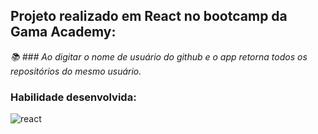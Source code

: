 ## Projeto realizado em React no bootcamp da Gama Academy: <br>
<p>
  <em>
📚 ### Ao digitar o nome de usuário do github e o app retorna todos os repositórios do mesmo usuário.<br>
  </em>
</p>

### Habilidade desenvolvida:
<div style="display: inline_block">
  <img align="center" alt="react" src="https://img.shields.io/badge/React-20232A?style=for-the-badge&logo=react&logoColor=61DAFB" />
  <br>
</div>
<br>

